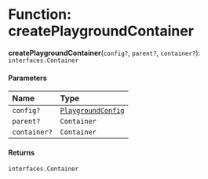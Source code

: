 # Function: createPlaygroundContainer

**createPlaygroundContainer**(`config?`, `parent?`, `container?`): `interfaces.Container`

#### Parameters

| Name | Type |
| :------ | :------ |
| `config?` | [`PlaygroundConfig`](/en/auto-docs/playground-react/variables/PlaygroundConfig-1.md) |
| `parent?` | `Container` |
| `container?` | `Container` |

#### Returns

`interfaces.Container`
